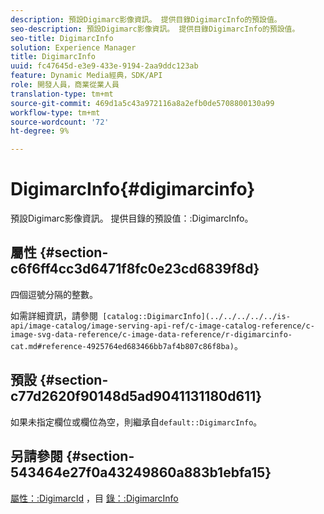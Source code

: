 ```yaml
---
description: 預設Digimarc影像資訊。 提供目錄DigimarcInfo的預設值。
seo-description: 預設Digimarc影像資訊。 提供目錄DigimarcInfo的預設值。
seo-title: DigimarcInfo
solution: Experience Manager
title: DigimarcInfo
uuid: fc47645d-e3e9-433e-9194-2aa9ddc123ab
feature: Dynamic Media經典，SDK/API
role: 開發人員，商業從業人員
translation-type: tm+mt
source-git-commit: 469d1a5c43a972116a8a2efb0de5708800130a99
workflow-type: tm+mt
source-wordcount: '72'
ht-degree: 9%

---
```



# DigimarcInfo{#digimarcinfo}

預設Digimarc影像資訊。 提供目錄的預設值：:DigimarcInfo。

## 屬性 {#section-c6f6ff4cc3d6471f8fc0e23cd6839f8d}

四個逗號分隔的整數。

如需詳細資訊，請參閱` [catalog::DigimarcInfo](../../../../../is-api/image-catalog/image-serving-api-ref/c-image-catalog-reference/c-image-svg-data-reference/c-image-data-reference/r-digimarcinfo-cat.md#reference-4925764ed683466bb7af4b807c86f8ba)`。

## 預設 {#section-c77d2620f90148d5ad9041131180d611}

如果未指定欄位或欄位為空，則繼承自`default::DigimarcInfo`。

## 另請參閱 {#section-543464e27f0a43249860a883b1ebfa15}

[屬性：:DigimarcId](../../../../../is-api/image-catalog/image-serving-api-ref/c-image-catalog-reference/c-attributes-reference/r-digimarcid.md#reference-33e3eca7f1874510904e5c8645cecd68) ，目 [錄：:DigimarcInfo](../../../../../is-api/image-catalog/image-serving-api-ref/c-image-catalog-reference/c-image-svg-data-reference/c-image-data-reference/r-digimarcinfo-cat.md#reference-4925764ed683466bb7af4b807c86f8ba)
